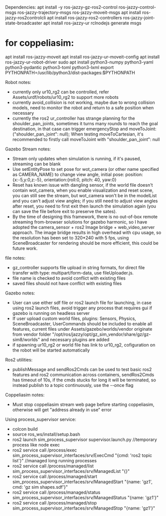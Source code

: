 Dependencies:
apt install -y ros-jazzy-gz-ros2-control ros-jazzy-control-msgs ros-jazzy-trajectory-msgs ros-jazzy-moveit-msgs
apt install ros-jazzy-ros2controlcli
apt install ros-jazzy-ros2-controllers ros-jazzy-joint-state-broadcaster
apt install ros-jazzy-ur
rclnodejs generate msgs
# for coppeliasim:
apt install ros-jazzy-moveit
apt install ros-jazzy-ur-moveit-config
apt install ros-jazzy-ur-robot-driver
sudo apt install python3-numpy python3-yaml python3-pydantic python3-toml python3-lxml
export PYTHONPATH=/usr/lib/python3/dist-packages:$PYTHONPATH

Robot notes:
- currently only ur10_rg2 can be controlled, refer Assets/urdf/robots/ur10_rg2 to support more robots
- currently avoid_collision is not working, maybe due to wrong collision models, need to monitor the robot and return to a safe position when necessary
- currently the ros2 ur_controller has strange planning for the shoulder_pan_joints, sometimes it turns many rounds to reach the goal destination, in that case can trigger emergencyStop and moveToJoint: ("shoulder_pan_joint": null); When testing moveToCartesian, it's recommended to firstly call moveToJoint with "shoulder_pan_joint": null

Gazebo Stream notes:
- Stream only updates when simulation is running, if it's paused, streaming can be blank
- Use setEntityPose to set pose for wot_camera (or other name specified as CAMERA_NAME) to change view angle, initial pose: position:{x:-5,y:0,z:-5}, orientation:{roll:0, pitch: 40, yaw:0}
- Reset has known issue with dangling sensor, if the world file doesn't contain wot_camera, when you enable visualization and reset scene, you can still see the stream, but wot_camera won't be in the modelList and you can't adjust view angles; if you still need to adjust view angles after reset, you need to first exit then launch the simulation again (you can save the file before exit to preserve the sates).
- By the time of designing this framework, there is no out-of-box remote streaming from-browser solutions for gazebo harmonic, so I have adopted the camera_sensor + ros2 Image bridge + web_video_server approach. The image bridge results in high overhead with cpu usage, so the resolution has been set to 320*240 with 5 fps, using SceneBroadcaster for rendering should be more efficient, this could be future work.

file notes:
- gz_controller supports file upload in string formats, for direct file transfer with type: multipart/form-data, use fileUploader.js.
- file name is checked to avoid conflict with existing files
- saved files should not have conflict with existing files

Gazebo notes:
- User can use either sdf file or ros2 launch file for launching, in case using ros2 launch files, avoid trigger any process that requires gui if gazebo is running on headless server
- If user upload custom world files, plugins: Sensors, Physics, SceneBroadcaster, UserCommands should be included to enable all features, current files under Assets/gazebo/worlds/vendor originate from vendor folder "/opt/ros/jazzy/opt/gz_sim_vendor/share/gz/gz-sim8/worlds" and necessary plugins are added
- if spawning ur10_rg2 or world file has link to ur10_rg2, cofiguration on the robot will be started automatically

Ros2 utilities:
- publishMessage and sendRos2Cmds can be used to test basic ros2 features and ros2 communication across containers, sendRos2Cmds has timeout of 10s, if the cmds stucks for long it will be terminated, so instead publish to a topic continuously, use the --once flag

Coppeliasim notes:
- Must stop coppeliasim stream web page before starting coppeliasim, otherwise will get "address already in use" error

Using process_supervisor service:
- colcon build
- source ros_ws/install/setup.bash
- ros2 launch sim_process_supervisor supervisor.launch.py
//temporary process like node exec
- ros2 service call /process/exec sim_process_supervisor_interfaces/srv/ExecCmd "{cmd: 'ros2 topic list'}"
//managed long running processes
- ros2 service call /process/managed/list sim_process_supervisor_interfaces/srv/ManagedList "{}"
- ros2 service call /process/managed/start sim_process_supervisor_interfaces/srv/ManagedStart "{name: 'gz1', cmd: 'gz sim shapes.sdf'}"
- ros2 service call /process/managed/status sim_process_supervisor_interfaces/srv/ManagedStatus "{name: 'gz1'}"
- ros2 service call /process/managed/stop sim_process_supervisor_interfaces/srv/ManagedStop "{name: 'gz1'}"